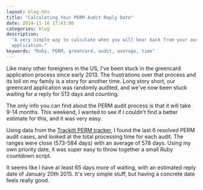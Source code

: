 ```yaml
---
layout: blog.hbs
title: "Calculating Your PERM Audit Reply Date"
date: 2014-11-16 17:43:00
categories: blog
description:
  "A very simple way to calculate when you will hear back from your audited PERM
  application."
keywords: "Ruby, PERM, greencard, audit, average, time"
---
```


Like many other foreigners in the US, I've been stuck in the greencard
application process since early 2013. The frustrations over that process and its
toll on my family is a story for another time. Long story short, our greencard
application was randomly audited, and we've now been stuck waiting for a reply
for 513 days and counting.

The only info you can find about the PERM audit process is that it will take
9-14 months. This weekend, I wanted to see if I couldn't find a better estimate
for this, and it was very easy.

Using data from the
[Trackitt PERM tracker](http://www.trackitt.com/usa-immigration-trackers/atlanta-perm),
I found the last 6 resolved PERM audit cases, and looked at the total processing
time for each audit. The ranges were close (573-584 days) with an average of 578
days. Using my own priority date, it was super easy to throw together a small
Ruby countdown script.

<script src="https://gist.github.com/runemadsen/0ed83804921343a9cd4d.js"></script>

It seems like I have at least 65 days more of waiting, with an estimated reply
date of January 20th 2015. It's very simple stuff, but having a concrete date
feels really good.
